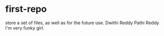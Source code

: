 # first-repo
store a set of files, as well as for the future use.
Dwithi Reddy Pathi Reddy
I'm very funky girl.
